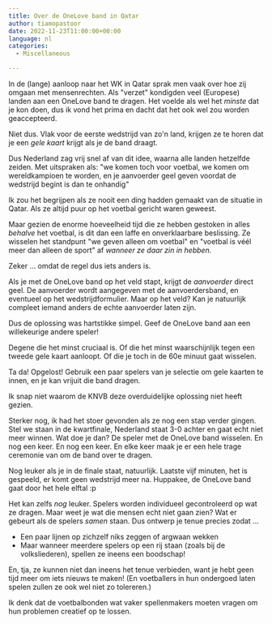 ```yaml
---
title: Over de OneLove band in Qatar
author: tiamopastoor
date: 2022-11-23T11:00:00+00:00
language: nl
categories:
  - Miscellaneous

---
```

In de (lange) aanloop naar het WK in Qatar sprak men vaak over hoe zij omgaan met mensenrechten. Als "verzet" kondigden veel (Europese) landen aan een OneLove band te dragen. Het voelde als wel het _minste_ dat je kon doen, dus ik vond het prima en dacht dat het ook wel zou worden geaccepteerd. 

Niet dus. Vlak voor de eerste wedstrijd van zo'n land, krijgen ze te horen dat je een _gele kaart_ krijgt als je de band draagt. 

Dus Nederland zag vrij snel af van dit idee, waarna alle landen hetzelfde zeiden. Met uitspraken als: "we komen toch voor voetbal, we komen om wereldkampioen te worden, en je aanvoerder geel geven voordat de wedstrijd begint is dan te onhandig"

Ik zou het begrijpen als ze nooit een ding hadden gemaakt van de situatie in Qatar. Als ze altijd puur op het voetbal gericht waren geweest. 

Maar gezien de enorme hoeveelheid tijd die ze hebben gestoken in alles _behalve_ het voetbal, is dit dan een laffe en onverklaarbare beslissing. Ze wisselen het standpunt "we geven alleen om voetbal" en "voetbal is véél meer dan alleen de sport" af _wanneer ze daar zin in hebben._

Zeker ... omdat de regel dus iets anders is.

Als je met de OneLove band op het veld stapt, krijgt de _aanvoerder_ direct geel. De aanvoerder wordt aangegeven met de aanvoerdersband, en eventueel op het wedstrijdformulier. Maar op het veld? Kan je natuurlijk compleet iemand anders de echte aanvoerder laten zijn.

Dus de oplossing was hartstikke simpel. Geef de OneLove band aan een willekeurige andere speler!

Degene die het minst cruciaal is. Of die het minst waarschijnlijk tegen een tweede gele kaart aanloopt. Of die je toch in de 60e minuut gaat wisselen.

Ta da! Opgelost! Gebruik een paar spelers van je selectie om gele kaarten te innen, en je kan vrijuit die band dragen.

Ik snap niet waarom de KNVB deze overduidelijke oplossing niet heeft gezien.

Sterker nog, ik had het stoer gevonden als ze nog een stap verder gingen. Stel we staan in de kwartfinale, Nederland staat 3-0 achter en gaat echt niet meer winnen. Wat doe je dan? De speler met de OneLove band wisselen. En nog een keer. En nog een keer. En elke keer maak je er een hele trage ceremonie van om de band over te dragen.

Nog leuker als je in de finale staat, natuurlijk. Laatste vijf minuten, het is gespeeld, er komt geen wedstrijd meer na. Huppakee, de OneLove band gaat door het hele elftal :p

Het kan zelfs _nog_ leuker. Spelers worden individueel gecontroleerd op wat ze dragen. Maar weet je wat die mensen echt niet gaan zien? Wat er gebeurt als de spelers _samen_ staan. Dus ontwerp je tenue precies zodat ...

  * Een paar lijnen op zichzelf niks zeggen of argwaan wekken
  * Maar wanneer meerdere spelers op een rij staan (zoals bij de volksliederen), spellen ze ineens een boodschap!

En, tja, ze kunnen niet dan ineens het tenue verbieden, want je hebt geen tijd meer om iets nieuws te maken! (En voetballers in hun ondergoed laten spelen zullen ze ook wel niet zo tolereren.)

Ik denk dat de voetbalbonden wat vaker spellenmakers moeten vragen om hun problemen creatief op te lossen.